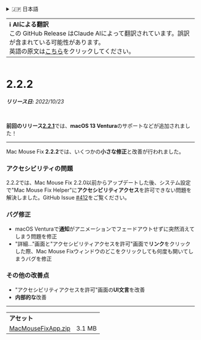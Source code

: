 <details>
<summary>🇯🇵 日本語</summary>

[🇬🇧 English (GitHub Release)](https://github.com/noah-nuebling/mac-mouse-fix/releases/tag/2.2.2)\
[🇦🇩 Català](https://redirect.macmousefix.com/?target=mmf-release&tag=2.2.2&locale=ca)\
[🇩🇪 Deutsch](https://redirect.macmousefix.com/?target=mmf-release&tag=2.2.2&locale=de)\
[🇪🇸 Español](https://redirect.macmousefix.com/?target=mmf-release&tag=2.2.2&locale=es)\
[🇫🇷 Français](https://redirect.macmousefix.com/?target=mmf-release&tag=2.2.2&locale=fr)\
[🇮🇩 Indonesia](https://redirect.macmousefix.com/?target=mmf-release&tag=2.2.2&locale=id)\
[🇮🇹 Italiano](https://redirect.macmousefix.com/?target=mmf-release&tag=2.2.2&locale=it)\
[🇭🇺 Magyar](https://redirect.macmousefix.com/?target=mmf-release&tag=2.2.2&locale=hu)\
[🇳🇱 Nederlands](https://redirect.macmousefix.com/?target=mmf-release&tag=2.2.2&locale=nl)\
[🇵🇱 Polski](https://redirect.macmousefix.com/?target=mmf-release&tag=2.2.2&locale=pl)\
[🇧🇷 Português (Brasil)](https://redirect.macmousefix.com/?target=mmf-release&tag=2.2.2&locale=pt-BR)\
[🇵🇹 Português (Portugal)](https://redirect.macmousefix.com/?target=mmf-release&tag=2.2.2&locale=pt-PT)\
[🇷🇴 Română](https://redirect.macmousefix.com/?target=mmf-release&tag=2.2.2&locale=ro)\
[🇸🇪 Svenska](https://redirect.macmousefix.com/?target=mmf-release&tag=2.2.2&locale=sv)\
[🇻🇳 Tiếng Việt](https://redirect.macmousefix.com/?target=mmf-release&tag=2.2.2&locale=vi)\
[🇹🇷 Türkçe](https://redirect.macmousefix.com/?target=mmf-release&tag=2.2.2&locale=tr)\
[🇨🇿 Čeština](https://redirect.macmousefix.com/?target=mmf-release&tag=2.2.2&locale=cs)\
[🇬🇷 Ελληνικά](https://redirect.macmousefix.com/?target=mmf-release&tag=2.2.2&locale=el)\
[🇷🇺 Русский](https://redirect.macmousefix.com/?target=mmf-release&tag=2.2.2&locale=ru)\
[🇺🇦 Українська](https://redirect.macmousefix.com/?target=mmf-release&tag=2.2.2&locale=uk)\
[🇮🇱 עברית](https://redirect.macmousefix.com/?target=mmf-release&tag=2.2.2&locale=he)\
[🇸🇦 العربية](https://redirect.macmousefix.com/?target=mmf-release&tag=2.2.2&locale=ar)\
[🇮🇳 हिन्दी](https://redirect.macmousefix.com/?target=mmf-release&tag=2.2.2&locale=hi)\
[🇹🇭 ไทย](https://redirect.macmousefix.com/?target=mmf-release&tag=2.2.2&locale=th)\
[🇨🇳 中文 (简体)](https://redirect.macmousefix.com/?target=mmf-release&tag=2.2.2&locale=zh-Hans)\
[🇨🇳 中文 (繁體)](https://redirect.macmousefix.com/?target=mmf-release&tag=2.2.2&locale=zh-Hant)\
[🇭🇰 中文（香港)](https://redirect.macmousefix.com/?target=mmf-release&tag=2.2.2&locale=zh-HK)\
**🇯🇵 日本語**\
[🇰🇷 한국어](https://redirect.macmousefix.com/?target=mmf-release&tag=2.2.2&locale=ko)\
[Help translate Mac Mouse Fix to different languages!](https://github.com/noah-nuebling/mac-mouse-fix/discussions/731)
</details>
<table align=><td>
<b>ℹ️ AIによる翻訳</b><br>
この GitHub Release はClaude AIによって翻訳されています。誤訳が含まれている可能性があります。<br>
英語の原文は<a href="https://github.com/noah-nuebling/mac-mouse-fix/releases/tag/2.2.2">こちら</a>をクリックしてください。
</td></table>

<table></table>

# 2.2.2
***リリース日:** 2022/10/23*

<br>

**前回のリリース**[**2.2.1**](https://redirect.macmousefix.com/?target=mmf-release&tag=2.2.1&locale=ja)では、**macOS 13 Ventura**のサポートなどが追加されました！

---

Mac Mouse Fix **2.2.2**では、いくつかの**小さな修正**と改善が行われました。

### アクセシビリティの問題

2.2.2では、Mac Mouse Fix 2.2.0以前からアップデートした後、システム設定で"Mac Mouse Fix Helper"に**アクセシビリティアクセス**を許可できない問題を解決しました。GitHub Issue [#412](https://github.com/noah-nuebling/mac-mouse-fix/issues/412)をご覧ください。

### バグ修正

- macOS Venturaで**通知**がアニメーションでフェードアウトせずに突然消えてしまう問題を修正
- "詳細..."画面と"アクセシビリティアクセスを許可"画面で**リンク**をクリックした際、Mac Mouse Fixウィンドウのどこをクリックしても何度も開いてしまうバグを修正

### その他の改善点

- "アクセシビリティアクセスを許可"画面の**UI文言**を改善
- **内部的な**改善

---

<table align="start">
<tr>
    <td colspan=2>
        <b>アセット</b>
    </td>
</tr>
<tr>
    <td><a href="https://github.com/noah-nuebling/mac-mouse-fix/releases/download/2.2.2/MacMouseFixApp.zip">MacMouseFixApp.zip</a></td>
    <td>3.1 MB</td>
</tr>
</table>